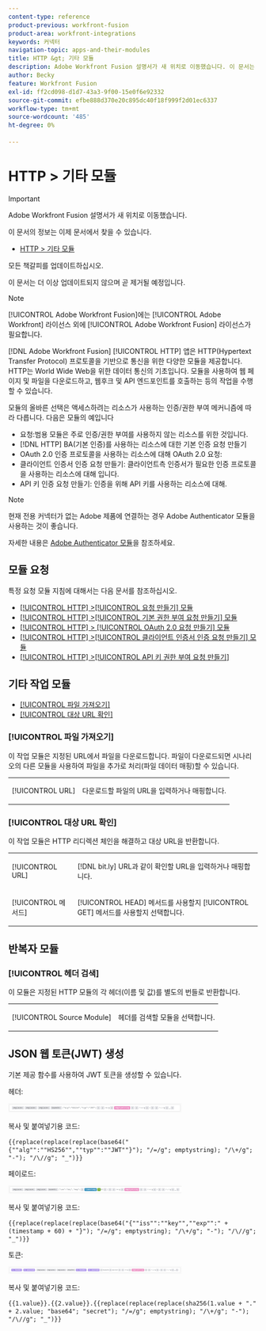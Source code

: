 ```yaml
---
content-type: reference
product-previous: workfront-fusion
product-area: workfront-integrations
keywords: 커넥터
navigation-topic: apps-and-their-modules
title: HTTP &gt; 기타 모듈
description: Adobe Workfront Fusion 설명서가 새 위치로 이동했습니다. 이 문서는 더 이상 사용되지 않지만, 이 기능을 다루는 새 문서에 대한 링크를 포함합니다.
author: Becky
feature: Workfront Fusion
exl-id: ff2cd098-d1d7-43a3-9f00-15e0f6e92332
source-git-commit: efbe888d370e20c895dc40f18f999f2d01ec6337
workflow-type: tm+mt
source-wordcount: '485'
ht-degree: 0%

---
```


# HTTP > 기타 모듈

>[!IMPORTANT]
>
>Adobe Workfront Fusion 설명서가 새 위치로 이동했습니다.
>
>이 문서의 정보는 이제 문서에서 찾을 수 있습니다.
>
>* [HTTP > 기타 모듈](https://experienceleague.adobe.com/docs/workfront-fusion/using/references/apps-and-their-modules/universal-connectors/http-modules.html)
>
>모든 책갈피를 업데이트하십시오.
>
>이 문서는 더 이상 업데이트되지 않으며 곧 제거될 예정입니다.

>[!NOTE]
>
>[!UICONTROL Adobe Workfront Fusion]에는 [!UICONTROL Adobe Workfront] 라이선스 외에 [!UICONTROL Adobe Workfront Fusion] 라이선스가 필요합니다.

[!DNL Adobe Workfront Fusion] [!UICONTROL HTTP] 앱은 HTTP(Hypertext Transfer Protocol) 프로토콜을 기반으로 통신을 위한 다양한 모듈을 제공합니다. HTTP는 World Wide Web을 위한 데이터 통신의 기초입니다. 모듈을 사용하여 웹 페이지 및 파일을 다운로드하고, 웹후크 및 API 엔드포인트를 호출하는 등의 작업을 수행할 수 있습니다.

모듈의 올바른 선택은 액세스하려는 리소스가 사용하는 인증/권한 부여 메커니즘에 따라 다릅니다. 다음은 모듈의 예입니다

* 요청:범용 모듈은 주로 인증/권한 부여를 사용하지 않는 리소스를 위한 것입니다.
* [!DNL HTTP] BA(기본 인증)를 사용하는 리소스에 대한 기본 인증 요청 만들기
* OAuth 2.0 인증 프로토콜을 사용하는 리소스에 대해 OAuth 2.0 요청:
* 클라이언트 인증서 인증 요청 만들기: 클라이언트측 인증서가 필요한 인증 프로토콜을 사용하는 리소스에 대해 입니다.
* API 키 인증 요청 만들기: 인증을 위해 API 키를 사용하는 리소스에 대해.

>[!NOTE]
>
>현재 전용 커넥터가 없는 Adobe 제품에 연결하는 경우 Adobe Authenticator 모듈을 사용하는 것이 좋습니다.
>
>자세한 내용은 [Adobe Authenticator 모듈](/help/quicksilver/workfront-fusion/apps-and-their-modules/adobe-authenticator-modules.md)을 참조하세요.

## 모듈 요청

특정 요청 모듈 지침에 대해서는 다음 문서를 참조하십시오.

* [[!UICONTROL HTTP] >[!UICONTROL 요청 만들기] 모듈](../../../workfront-fusion/apps-and-their-modules/http-modules/http-module-make-a-request.md)
* [[!UICONTROL HTTP] >[!UICONTROL 기본 권한 부여 요청 만들기] 모듈](../../../workfront-fusion/apps-and-their-modules/http-modules/http-module-make-a-basic-auth-request.md)
* [[!UICONTROL HTTP] > [!UICONTROL OAuth 2.0 요청 만들기] 모듈](../../../workfront-fusion/apps-and-their-modules/http-modules/http-module-make-an-oauth-2-request.md)
* [[!UICONTROL HTTP] >[!UICONTROL 클라이언트 인증서 인증 요청 만들기] 모듈](../../../workfront-fusion/apps-and-their-modules/http-modules/http-module-make-a-client-cert-auth-request.md)
* [[!UICONTROL HTTP] >[!UICONTROL API 키 권한 부여 요청 만들기]](../../../workfront-fusion/apps-and-their-modules/http-modules/http-module-make-an-api-key-auth-request.md)

## 기타 작업 모듈

* [[!UICONTROL 파일 가져오기]](#get-a-file)
* [[!UICONTROL 대상 URL 확인]](#resolve-a-target-url)

### [!UICONTROL 파일 가져오기]

이 작업 모듈은 지정된 URL에서 파일을 다운로드합니다. 파일이 다운로드되면 시나리오의 다른 모듈을 사용하여 파일을 추가로 처리(파일 데이터 매핑)할 수 있습니다.

<table style="table-layout:auto"> 
 <col> 
 <col> 
 <tbody> 
  <tr> 
   <td role="rowheader">[!UICONTROL URL] </td> 
   <td> <p>다운로드할 파일의 URL을 입력하거나 매핑합니다. </p> </td> 
  </tr> 
 </tbody> 
</table>

### [!UICONTROL 대상 URL 확인]

이 작업 모듈은 HTTP 리디렉션 체인을 해결하고 대상 URL을 반환합니다.

<table style="table-layout:auto"> 
 <col> 
 <col> 
 <tbody> 
  <tr> 
   <td role="rowheader">[!UICONTROL URL] </td> 
   <td> <p>[!DNL bit.ly] URL과 같이 확인할 URL을 입력하거나 매핑합니다.</p> </td> 
  </tr> 
  <tr> 
   <td role="rowheader">[!UICONTROL 메서드] </td> 
   <td> <p>[!UICONTROL HEAD] 메서드를 사용할지 [!UICONTROL GET] 메서드를 사용할지 선택합니다.</p> </td> 
  </tr> 
 </tbody> 
</table>

## 반복자 모듈

### [!UICONTROL 헤더 검색]

이 모듈은 지정된 HTTP 모듈의 각 헤더(이름 및 값)를 별도의 번들로 반환합니다.

<table style="table-layout:auto"> 
 <col> 
 <col> 
 <tbody> 
  <tr> 
   <td role="rowheader">[!UICONTROL Source Module]</td> 
   <td> <p> 헤더를 검색할 모듈을 선택합니다.</p> </td> 
  </tr> 
 </tbody> 
</table>

## JSON 웹 토큰(JWT) 생성

기본 제공 함수를 사용하여 JWT 토큰을 생성할 수 있습니다.

헤더:

![](assets/jwt-header-350x19.png)

복사 및 붙여넣기용 코드:

```
{{replace(replace(replace(base64("{""alg"":""HS256"",""typ"":""JWT""}"); "/=/g"; emptystring); "/\+/g"; "-"); "/\//g"; "_")}}
```

페이로드:

![](assets/jwt-payload-350x17.png)

복사 및 붙여넣기용 코드:

```
{{replace(replace(replace(base64("{""iss"":""key"",""exp"":" + (timestamp + 60) + "}"); "/=/g"; emptystring); "/\+/g"; "-"); "/\//g"; "_")}}
```

토큰:

![](assets/jwt-token-350x15.png)

복사 및 붙여넣기용 코드:

```
{{1.value}}.{{2.value}}.{{replace(replace(replace(sha256(1.value + "." + 2.value; "base64"; "secret"); "/=/g"; emptystring); "/\+/g"; "-"); "/\//g"; "_")}}
```
